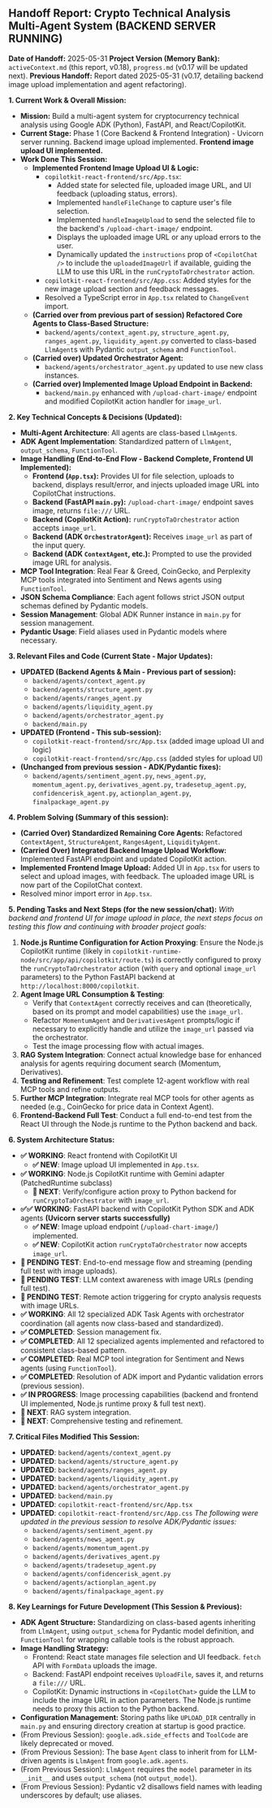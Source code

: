 ## Handoff Report: Crypto Technical Analysis Multi-Agent System (BACKEND SERVER RUNNING)

**Date of Handoff:** 2025-05-31
**Project Version (Memory Bank):** `activeContext.md` (this report, v0.18), `progress.md` (v0.17 will be updated next).
**Previous Handoff:** Report dated 2025-05-31 (v0.17, detailing backend image upload implementation and agent refactoring).

**1. Current Work & Overall Mission:**
*   **Mission:** Build a multi-agent system for cryptocurrency technical analysis using Google ADK (Python), FastAPI, and React/CopilotKit.
*   **Current Stage:** Phase 1 (Core Backend & Frontend Integration) - Uvicorn server running. Backend image upload implemented. **Frontend image upload UI implemented.**
*   **Work Done This Session:**
    *   **Implemented Frontend Image Upload UI & Logic:**
        *   `copilotkit-react-frontend/src/App.tsx`:
            *   Added state for selected file, uploaded image URL, and UI feedback (uploading status, errors).
            *   Implemented `handleFileChange` to capture user's file selection.
            *   Implemented `handleImageUpload` to send the selected file to the backend's `/upload-chart-image/` endpoint.
            *   Displays the uploaded image URL or any upload errors to the user.
            *   Dynamically updated the `instructions` prop of `<CopilotChat />` to include the `uploadedImageUrl` if available, guiding the LLM to use this URL in the `runCryptoTaOrchestrator` action.
        *   `copilotkit-react-frontend/src/App.css`: Added styles for the new image upload section and feedback messages.
        *   Resolved a TypeScript error in `App.tsx` related to `ChangeEvent` import.
    *   **(Carried over from previous part of session) Refactored Core Agents to Class-Based Structure:**
        *   `backend/agents/context_agent.py`, `structure_agent.py`, `ranges_agent.py`, `liquidity_agent.py` converted to class-based `LlmAgent`s with Pydantic `output_schema` and `FunctionTool`.
    *   **(Carried over) Updated Orchestrator Agent:**
        *   `backend/agents/orchestrator_agent.py` updated to use new class instances.
    *   **(Carried over) Implemented Image Upload Endpoint in Backend:**
        *   `backend/main.py` enhanced with `/upload-chart-image/` endpoint and modified CopilotKit action handler for `image_url`.

**2. Key Technical Concepts & Decisions (Updated):**
*   **Multi-Agent Architecture**: All agents are class-based `LlmAgent`s.
*   **ADK Agent Implementation**: Standardized pattern of `LlmAgent`, `output_schema`, `FunctionTool`.
*   **Image Handling (End-to-End Flow - Backend Complete, Frontend UI Implemented):**
    *   **Frontend (`App.tsx`):** Provides UI for file selection, uploads to backend, displays result/error, and injects uploaded image URL into CopilotChat instructions.
    *   **Backend (FastAPI `main.py`):** `/upload-chart-image/` endpoint saves image, returns `file:///` URL.
    *   **Backend (CopilotKit Action):** `runCryptoTaOrchestrator` action accepts `image_url`.
    *   **Backend (ADK `OrchestratorAgent`):** Receives `image_url` as part of the input query.
    *   **Backend (ADK `ContextAgent`, etc.):** Prompted to use the provided image URL for analysis.
*   **MCP Tool Integration**: Real Fear & Greed, CoinGecko, and Perplexity MCP tools integrated into Sentiment and News agents using `FunctionTool`.
*   **JSON Schema Compliance**: Each agent follows strict JSON output schemas defined by Pydantic models.
*   **Session Management**: Global ADK Runner instance in `main.py` for session management.
*   **Pydantic Usage**: Field aliases used in Pydantic models where necessary.

**3. Relevant Files and Code (Current State - Major Updates):**
*   **UPDATED (Backend Agents & Main - Previous part of session):**
    *   `backend/agents/context_agent.py`
    *   `backend/agents/structure_agent.py`
    *   `backend/agents/ranges_agent.py`
    *   `backend/agents/liquidity_agent.py`
    *   `backend/agents/orchestrator_agent.py`
    *   `backend/main.py`
*   **UPDATED (Frontend - This sub-session):**
    *   `copilotkit-react-frontend/src/App.tsx` (added image upload UI and logic)
    *   `copilotkit-react-frontend/src/App.css` (added styles for upload UI)
*   **(Unchanged from previous session - ADK/Pydantic fixes):**
    *   `backend/agents/sentiment_agent.py`, `news_agent.py`, `momentum_agent.py`, `derivatives_agent.py`, `tradesetup_agent.py`, `confidencerisk_agent.py`, `actionplan_agent.py`, `finalpackage_agent.py`

**4. Problem Solving (Summary of this session):**
*   **(Carried Over) Standardized Remaining Core Agents:** Refactored `ContextAgent`, `StructureAgent`, `RangesAgent`, `LiquidityAgent`.
*   **(Carried Over) Integrated Backend Image Upload Workflow:** Implemented FastAPI endpoint and updated CopilotKit action.
*   **Implemented Frontend Image Upload:** Added UI in `App.tsx` for users to select and upload images, with feedback. The uploaded image URL is now part of the CopilotChat context.
*   Resolved minor import error in `App.tsx`.

**5. Pending Tasks and Next Steps (for the new session/chat):**
    *With backend and frontend UI for image upload in place, the next steps focus on testing this flow and continuing with broader project goals:*
1.  **Node.js Runtime Configuration for Action Proxying**: Ensure the Node.js CopilotKit runtime (likely in `copilotkit-runtime-node/src/app/api/copilotkit/route.ts`) is correctly configured to proxy the `runCryptoTaOrchestrator` action (with `query` and optional `image_url` parameters) to the Python FastAPI backend at `http://localhost:8000/copilotkit`.
2.  **Agent Image URL Consumption & Testing**:
    *   Verify that `ContextAgent` correctly receives and can (theoretically, based on its prompt and model capabilities) use the `image_url`.
    *   Refactor `MomentumAgent` and `DerivativesAgent` prompts/logic if necessary to explicitly handle and utilize the `image_url` passed via the orchestrator.
    *   Test the image processing flow with actual images.
3.  **RAG System Integration**: Connect actual knowledge base for enhanced analysis for agents requiring document search (Momentum, Derivatives).
4.  **Testing and Refinement**: Test complete 12-agent workflow with real MCP tools and refine outputs.
5.  **Further MCP Integration**: Integrate real MCP tools for other agents as needed (e.g., CoinGecko for price data in Context Agent).
6.  **Frontend-Backend Full Test**: Conduct a full end-to-end test from the React UI through the Node.js runtime to the Python backend and back.

**6. System Architecture Status:**
*   **✅ WORKING**: React frontend with CopilotKit UI
    *   **✅ NEW**: Image upload UI implemented in `App.tsx`.
*   **✅ WORKING**: Node.js CopilotKit runtime with Gemini adapter (PatchedRuntime subclass)
    *   **🔄 NEXT**: Verify/configure action proxy to Python backend for `runCryptoTaOrchestrator` with `image_url`.
*   **✅✅ WORKING**: FastAPI backend with CopilotKit Python SDK and ADK agents **(Uvicorn server starts successfully)**
    *   **✅ NEW**: Image upload endpoint (`/upload-chart-image/`) implemented.
    *   **✅ NEW**: CopilotKit action `runCryptoTaOrchestrator` now accepts `image_url`.
*   **🔄 PENDING TEST**: End-to-end message flow and streaming (pending full test with image uploads).
*   **🔄 PENDING TEST**: LLM context awareness with image URLs (pending full test).
*   **🔄 PENDING TEST**: Remote action triggering for crypto analysis requests with image URLs.
*   **✅ WORKING**: All 12 specialized ADK Task Agents with orchestrator coordination (all agents now class-based and standardized).
*   **✅ COMPLETED**: Session management fix.
*   **✅ COMPLETED**: All 12 specialized agents implemented and refactored to consistent class-based pattern.
*   **✅ COMPLETED**: Real MCP tool integration for Sentiment and News agents (using `FunctionTool`).
*   **✅ COMPLETED**: Resolution of ADK import and Pydantic validation errors (previous session).
*   **✅ IN PROGRESS**: Image processing capabilities (backend and frontend UI implemented, Node.js runtime proxy & full test next).
*   **🔄 NEXT**: RAG system integration.
*   **🔄 NEXT**: Comprehensive testing and refinement.

**7. Critical Files Modified This Session:**
*   **UPDATED**: `backend/agents/context_agent.py`
*   **UPDATED**: `backend/agents/structure_agent.py`
*   **UPDATED**: `backend/agents/ranges_agent.py`
*   **UPDATED**: `backend/agents/liquidity_agent.py`
*   **UPDATED**: `backend/agents/orchestrator_agent.py`
*   **UPDATED**: `backend/main.py`
*   **UPDATED**: `copilotkit-react-frontend/src/App.tsx`
*   **UPDATED**: `copilotkit-react-frontend/src/App.css`
    *The following were updated in the *previous* session to resolve ADK/Pydantic issues:*
    *   `backend/agents/sentiment_agent.py`
    *   `backend/agents/news_agent.py`
    *   `backend/agents/momentum_agent.py`
    *   `backend/agents/derivatives_agent.py`
    *   `backend/agents/tradesetup_agent.py`
    *   `backend/agents/confidencerisk_agent.py`
    *   `backend/agents/actionplan_agent.py`
    *   `backend/agents/finalpackage_agent.py`


**8. Key Learnings for Future Development (This Session & Previous):**
*   **ADK Agent Structure:** Standardizing on class-based agents inheriting from `LlmAgent`, using `output_schema` for Pydantic model definition, and `FunctionTool` for wrapping callable tools is the robust approach.
*   **Image Handling Strategy:**
    *   Frontend: React state manages file selection and UI feedback. `fetch` API with `FormData` uploads the image.
    *   Backend: FastAPI endpoint receives `UploadFile`, saves it, and returns a `file:///` URL.
    *   CopilotKit: Dynamic instructions in `<CopilotChat>` guide the LLM to include the image URL in action parameters. The Node.js runtime needs to proxy this action to the Python backend.
*   **Configuration Management:** Storing paths like `UPLOAD_DIR` centrally in `main.py` and ensuring directory creation at startup is good practice.
*   (From Previous Session): `google.adk.side_effects` and `ToolCode` are likely deprecated or moved.
*   (From Previous Session): The base `Agent` class to inherit from for LLM-driven agents is `LlmAgent` from `google.adk.agents`.
*   (From Previous Session): `LlmAgent` requires the `model` parameter in its `__init__` and uses `output_schema` (not `output_model`).
*   (From Previous Session): Pydantic v2 disallows field names with leading underscores by default; use aliases.
